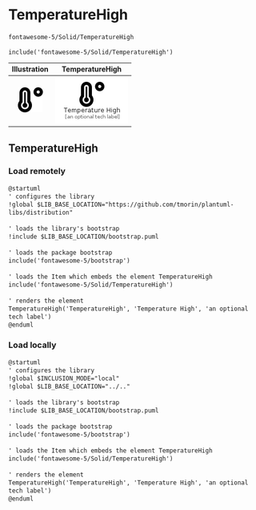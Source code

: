 # TemperatureHigh


```text
fontawesome-5/Solid/TemperatureHigh
```

```text
include('fontawesome-5/Solid/TemperatureHigh')
```



| Illustration | TemperatureHigh |
| :---: | :---: |
| ![illustration for Illustration](../../fontawesome-5/Solid/TemperatureHigh.png) | ![illustration for TemperatureHigh](../../fontawesome-5/Solid/TemperatureHigh.Local.png) |




## TemperatureHigh

### Load remotely
```plantuml
@startuml
' configures the library
!global $LIB_BASE_LOCATION="https://github.com/tmorin/plantuml-libs/distribution"

' loads the library's bootstrap
!include $LIB_BASE_LOCATION/bootstrap.puml

' loads the package bootstrap
include('fontawesome-5/bootstrap')

' loads the Item which embeds the element TemperatureHigh
include('fontawesome-5/Solid/TemperatureHigh')

' renders the element
TemperatureHigh('TemperatureHigh', 'Temperature High', 'an optional tech label')
@enduml
```

### Load locally
```plantuml
@startuml
' configures the library
!global $INCLUSION_MODE="local"
!global $LIB_BASE_LOCATION="../.."

' loads the library's bootstrap
!include $LIB_BASE_LOCATION/bootstrap.puml

' loads the package bootstrap
include('fontawesome-5/bootstrap')

' loads the Item which embeds the element TemperatureHigh
include('fontawesome-5/Solid/TemperatureHigh')

' renders the element
TemperatureHigh('TemperatureHigh', 'Temperature High', 'an optional tech label')
@enduml
```

